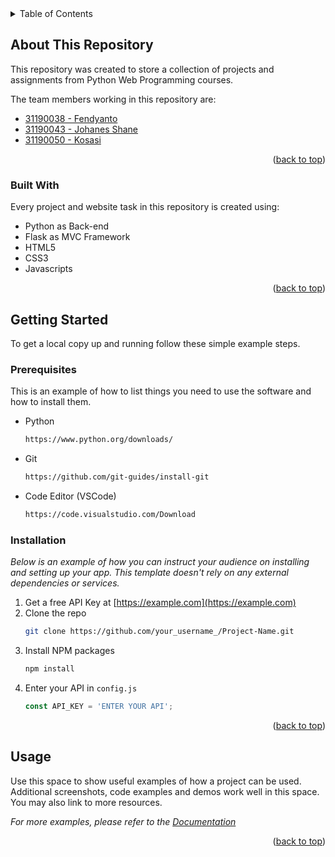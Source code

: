 <!-- TABLE OF CONTENTS -->
<details>
  <summary>Table of Contents</summary>
  <ol>
    <li>
      <a href="#about-this-repository">About This Repository</a>
      <ul>
        <li><a href="#built-with">Built With</a></li>
      </ul>
    </li>
    <li>
      <a href="#getting-started">Getting Started</a>
      <ul>
        <li><a href="#prerequisites">Prerequisites</a></li>
        <li><a href="#installation">Installation</a></li>
      </ul>
    </li>
    <li><a href="#usage">Usage</a></li>
  </ol>
</details>



<!-- ABOUT THE PROJECT -->
## About This Repository

This repository was created to store a collection of projects and assignments from Python Web Programming courses.

The team members working in this repository are:
* <a href="https://github.com/antoniofendy">31190038 - Fendyanto</a>
* <a href="https://github.com/JoeShane11">31190043 - Johanes Shane</a>
* <a href="https://github.com/xeanth8">31190050 - Kosasi</a>

<p align="right">(<a href="#readme-top">back to top</a>)</p>

### Built With

Every project and website task in this repository is created using:

* Python as Back-end
* Flask as MVC Framework
* HTML5
* CSS3
* Javascripts

<p align="right">(<a href="#readme-top">back to top</a>)</p>

<!-- GETTING STARTED -->
## Getting Started

To get a local copy up and running follow these simple example steps.

### Prerequisites

This is an example of how to list things you need to use the software and how to install them.
* Python
  ```sh
  https://www.python.org/downloads/
  ```
* Git
  ```sh
  https://github.com/git-guides/install-git
  ```
* Code Editor (VSCode)
  ```sh
  https://code.visualstudio.com/Download
  ```

### Installation

_Below is an example of how you can instruct your audience on installing and setting up your app. This template doesn't rely on any external dependencies or services._

1. Get a free API Key at [https://example.com](https://example.com)
2. Clone the repo
   ```sh
   git clone https://github.com/your_username_/Project-Name.git
   ```
3. Install NPM packages
   ```sh
   npm install
   ```
4. Enter your API in `config.js`
   ```js
   const API_KEY = 'ENTER YOUR API';
   ```

<p align="right">(<a href="#readme-top">back to top</a>)</p>



<!-- USAGE EXAMPLES -->
## Usage

Use this space to show useful examples of how a project can be used. Additional screenshots, code examples and demos work well in this space. You may also link to more resources.

_For more examples, please refer to the [Documentation](https://example.com)_

<p align="right">(<a href="#readme-top">back to top</a>)</p>
